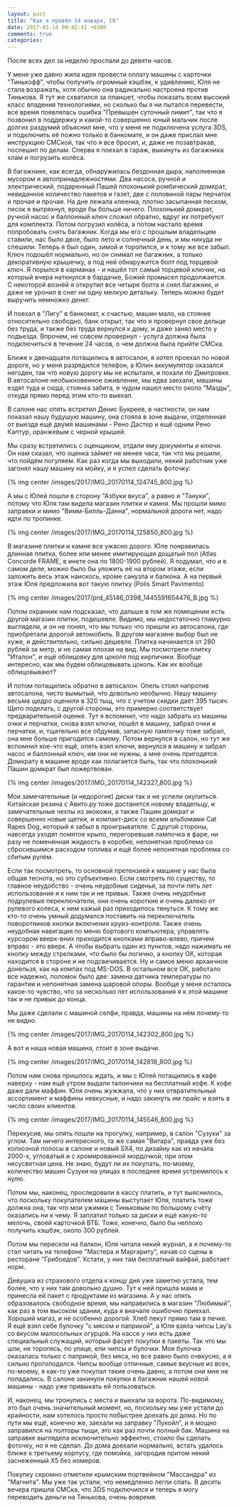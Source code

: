 ```yaml
---
layout: post
title: "Как я провёл 14 января, Сб"
date: 2017-01-14 09:42:41 +0300
comments: true
categories: 
---
```

После всех дел за неделю проспали до девяти часов.

У меня уже давно жила идея провести оплату машины с карточки "Тинькофф", чтобы получить огромный кэшбэк, к удивлению, Юля не стала возражать, хотя обычно она радикально настроена против Тинькова. Я тут же схватился за планшет, чтобы показать всем высокий класс владения технологиями, но сколько бы я ни пытался перевести, все время появлялась ошибка "Превышен суточный лимит", так что я позвонил в поддержку и какой-то совершенно юный мальчик после долгих раздумий объяснил мне, что у меня не подключена услуга 3DS, и подключить её пожно только в банкомате, и он даже прислал мне инструкцию СМСкой, так что я все бросил, и, даже не позавтракав, поспешил по делам. Сперва я поехал в гараж, выкинуть из багажника хлам и погрузить колёса.

В багажнике, как всегда, обнаружилась бездонная дыра, наполненная мусором и автопринадлежностями. Два насоса, ручной и электрический, подаренный Пашей плохонький ромбический домкрат, невиданное количество пакетов и газет, две с половиной пары перчаток и прочая и прочая. На дне лежала клеенка, плотно засыпанная песком, песок я вытряхнул, вроде бы больше ничего. Плохонький домкрат, ручной насос и баллонный ключ сложил обратно, вдруг их потребуют для комплекта. Потом погрузил колёса, а потом настало время попробовать снять багажник. Когда мы его с прошлым владельцем ставили, нас было двое, было лето и солнечный день, и мы никуда не спешили. Теперь я был один, зимой и торопился, и к тому же все забыл. Ключ подошёл нормально, но он снимал не багажник, а только декоративную крышечку, а под ней обнаружится болт под торцевой ключ. Я порылся в карманах - и нашёл тот самый торцевой ключик, на который вчера наткнулся в бардачке, Божий промысел продолжается. С некоторой вознёй я открутил все четыре болта и снял багажник, и даже не уронил в снег ни одну мелкую детальку. Теперь можно будет выручить немножко денег.

И поехал в "Лигу" в банкомат, к счастью, машин мало, на стоянке относительно свободно, банк открыт, так что я провернул свое дельце без труда, и также без труда вернулся к дому, и даже занял место у подъезда. Впрочем, не совсем провернул - услуга должна была подключиться в течение 24 часов, о чем должна была прийти СМСка.

Ближе к двенадцати потащились в автосалон, я хотел проехал по новой дороге, но у меня разрядился телефон, а Юлин аккумулятор оказался негоден, так что новую дорогу мы не испытали, и похали по Дмитровке. В автосалоне необыкновенное оживление, мы едва заехали, машины ездят туда и сюда, стоянка забита, я чудом нашел место около "Мазды", откуда прямо перед этим кто-то выехал.

В салоне нас опять встретил Денис Букреев, в частности, он нам показал нашу будушую машину, она стояла в зоне выдачи, отделенная от выезда ещё двумя машинами - Рено Дастер и ещё одним Рено Каптур, оранжевым с черной крышей.

Мы сразу встретились с оценщиком, отдали ему документы и ключи. Он нам сказал, что оценка займет не менее часа, так что мы решили, что пойдём погуляем. Как раз когда мы выходили, некий работник уже загонял нашу машину на мойку, и я успел сделать фоточку:

{% img center /images/2017/IMG_20170114_124745_800.jpg %}

А мы с Юлей пошли в сторону "Азбуки вкуса", а равно и "Тануки", потому что Юля там видела магазин плитки и камня. Мы прошли мимо заправки и мимо "Вимм-Билль-Данна", нормальной дороги нет, надо идти по тропинке.

{% img center /images/2017/IMG_20170114_125850_800.jpg %}

В магазине плитки и камня все ужасно дорого. Юле понравилась длинная плитка, более или менее имитирующая дощатый пол (Atlas Concorde FRAME, в инете она по 1800-1900 рублей). Я подумал, что и в самом деле, можно было бы уложить её на втором этаже, если заложить весь этаж наискось, кроме санузла и балкона. А на первый этаж Юля предложила вот такую плитку (Polis Smart Pavimento) 

{% img center /images/2017/prd_45146_0398_1445591654476_B.jpg %}

Потом охранник нам подсказал, что дальше в том же помещении есть другой магазин плитки, подешевле. Видимо, мы недостаточно гламурно выглядели, и он не понял, что мы только что пришли из автосалона, где приобретали дорогой автомобиль. В другом магазине выбор был не хуже, и действительно, сильно дешевле. Плитка начинается от 280 рублей за метр, и не самая плохая на вид. Мы посмотрели плитку "Италон", и ещё облицовку для цоколя под кирпичики. Вообще интересно, как мы будем облицовывать цоколь. Как их вообще облицовывают?

И потом потащились обратно в автосалон. Опель стоял напротив автосалона, чисто вымытый, что довольно необычно. Нашу машину весьма щедро оценили в 320 тыщ, что с учетом скидки даёт 395 тысяч. Щито поделать, с другой стороны, это примерно соответствует предварительной оценке. Тут я вспомнил, что надо забрать из машины очки и перчатки, снова взял ключи, пошёл в машину, забрал очки и перчатки, и, тщательно все обдумав, запасную лампочку тоже забрал, она мне больше пригодится самому. Потом вернулся в салон, но тут же вспомнил кое-что ещё, опять взял ключи, вернулся в машину и забрал насос и баллонный ключ, им они не нужны, а мне очень пригодятся. Домкрату в машине вроде как полагается быть, так что плохонький Пашин домкрат был пожертвован. 

{% img center /images/2017/IMG_20170114_142327_800.jpg %}

Мои замечательные (и недорогие) диски так и не успели окупиться. Китайская резина с Авито.ру тоже достанется новому владельцу, и замечательные чехлы из экокожи, а также Пашин домкрат и совершенно новые щетки, и компакт-диск со всеми альбомами Cat Rapes Dog, который я забыл в проигрывателе. С другой стороны, навсегда уходят помятое крыло, перегоревшая лампочка в фаре, ни разу не поменянная жидкость в коробке, непонятная проблема со сбросившимся расходом топлива и ещё более непонятная проблема со сбитым рулём.

Если так посмотреть, то основной претензией к машине у нас была общая теснота, но это субъективно. Если смотреть по существу, то главное неудобство - очень неудобные сиденья, за почти пять лет использования я к ним так и не привык. Также очень неудобные подрулевые переключатели, они очень короткие и очень далеко от рулевого колеса, к ним кажый раз приходилось тянуться. К тому же кто-то очень умный додумался поставить на переключатель поворотников кнопки включения круиз-контроля. Также очень неудобная навигация по меню бортового компьютера, управлять курсором вверх-вних приходится кнопками вправо-влево, причем вправо - это вверх. А чтобы выбрать один из пунктов, надо нажимать не кнопку между стрелками, что было бы логично, а кнопку ОК, которая находится в стороне и не подсвечивается. Ну и самое меню архаичное донельзя, как на компах под MS-DOS. В остальном все ОК, работало все надежно, поломок было две: замена датчика температуры по гарантии и непонятная замена шаровой опоры. Вообще у меня осталось какое-то чувство, что за несколько лет использования я к этой машине так и не привык до конца.

Мы даже сделали с машиной селфи, правда, машины на нём почему-то не видно.

{% img center /images/2017/IMG_20170114_142302_800.jpg %}

А вот и наша новая машина, стоит в зоне выдачи.

{% img center /images/2017/IMG_20170114_142818_800.jpg %}

Потом нам снова пришлось ждать, и мы с Юлей потащились в кафе наверху - нам ещё утром выдали талончики на бесплатный кофе. К кофе даже дали маффин. Юля очень жужжала, что у них отвратительный ассортимент и маффины невкусные, и надо закинуть им прайс и взять в число своих клиентов. 

{% img center /images/2017/IMG_20170114_145546_800.jpg %}

Перекусив, мы опять пошли на прогулку, например, в салон "Сузуки" за углом. Там ничего интересного, та же самая "Витара", правда уже без колхозной полосы в салоне и новый SX4, по дизайну как из начала 2000-х, угловатый и с хромированной мордочкой, при этом несусветная цена. Не знаю, будут ли их покупать, по-моему, количество машин Сузуки на улицах в последнее время устремилось к нулю.



Потом мы, наконец, проследовали в кассу платить, и тут выяснилось, что поскольку покупателем машины выступает Юля, платить тоже должна она, так что мои ужимки с Тиньковым по большому счёту оказались ни к чему. Я заплатил только за диски и ещё какую-то мелочь, своей карточкой ВТБ. Тоже, конечно, было бы неплохо получить кэшбэк, около 300 рублей.


Потом мы пересели на балкон, Юля читала некий журнал, а я почему-то стал читать на телефоне "Мастера и Маргариту", начав со сцены в ресторане "Грибоедов". Кстати, у них там бесплатный вайфай, работает норм.


Девушка из страхового отдела к концу дня уже заметно устала, тем более, что у них там довольно душно. Тут к ней пришла мама и принесла ей пакет с продуктами из магазина. А у нас опять образовалось свободное время, мы направились в магазин "Любимый", как раз в том высоком здании, куда я вначале ошибочно приехал. Хороший магаз, и не особенно дорогой. Хлеб пекут прямо там в печке. Я ещё взял себе булочку "с мясом и паприкой", а Юля взяла чипсы Lay's со вкусом малосольных огурцов. На кассе у них есть даже специальный служащий, который фасует покупки в пакеты. Так что мы шли, не торопясь, по улице, ели чипсы и булочки. Моя булочка оказалась только с паприкой, без мяса, но все равно было очвкусно, а я сильно проголодался. Чипсы вообще отличные, самые вкусные из всех, по-моему, я как-то уже покупал такие очень давно, а потом они мне не попадались. В салоне закинули покупки в багажник нашей новой машины - надо уже привыкать ей пользоваться. 


И, наконец, мы тронулись с места и выехали за ворота. По-видимому, это был очень значительный момент, но, поскольку мы уже устали до крайности, нам хотелось просто побыстрее доехать до дома. Но по пути мы ещё, конечно же, заехали на заправку "Лукойл", и я мощно заправился на полторы тыщи, это как раз почти полный бак. Машина на заправке выглядела исключительно эффектно, стоило бы сделать фоточку, но я не сделал. До дома доехали нормально, встать удалось ближе к третьему корпусу, где помойка, загородив притом некий заснеженный X5 без номеров.

Покупку скромно отметили крымским портвейном "Массандра" из "Магнита". Мы уже так устали, что немедленно легли спать. В десять вечера пришла СМСка, что 3DS подключился и теперь я могу переводить деньги на Тинькова, очень вовремя.